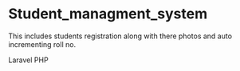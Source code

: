 # Student_managment_system
This includes students registration along with there photos and auto incrementing roll no.
<p>Laravel PHP<p>

